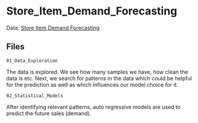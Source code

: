 # Store_Item_Demand_Forecasting

Data: [Store Item Demand Forecasting](https://www.kaggle.com/c/demand-forecasting-kernels-only)

## Files
`01_Data_Exploration`

The data is explored. We see how many samples we have, how clean the data is etc. Next, we search for patterns in the data which could be helpful for the prediction as well as which influences our model choice for it.

`02_Statistical_Models`

After identifying relevant patterns, auto regressive models are used to predict the future sales (demand).
